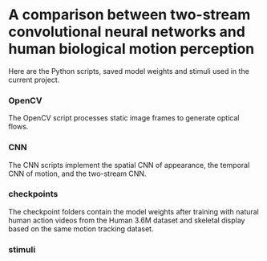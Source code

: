 # A comparison between two-stream convolutional neural networks and human biological motion perception

Here are the Python scripts, saved model weights and stimuli used in the current project.

### OpenCV

The OpenCV script processes static image frames to generate optical flows.

### CNN

The CNN scripts implement the spatial CNN of appearance, the temporal CNN of motion, and the two-stream CNN.

### checkpoints

The checkpoint folders contain the model weights after training with natural human action videos from the Human 3.6M dataset and skeletal display based on the same motion tracking dataset.

### stimuli
